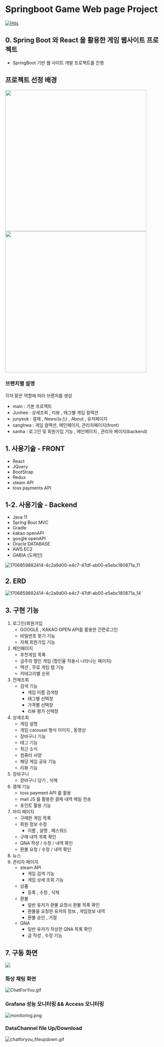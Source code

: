 # Springboot Game Web page Project
[![Hits](https://hits.seeyoufarm.com/api/count/incr/badge.svg?url=https%3A%2F%2Fgithub.com%2FSeJonJ%2FSpring-WebSocket-Chatting&count_bg=%233310C8&title_bg=%2316C86B&icon=&icon_color=%23E7E7E7&title=HITS&edge_flat=true)](https://hits.seeyoufarm.com)

## 0. Spring Boot 와 React 을 활용한 게임 웹사이트 프로젝트
- SpringBoot 기반 웹 사이트 개발 프로젝트를 진행

## 프로젝트 선정 배경
<img src="https://github.com/StarsinLiver/StarsinLiver.github.io/assets/141594965/68c641df-4d3c-4df5-be3b-4c5f4af59d74" width="450"/>
<img src="https://github.com/StarsinLiver/StarsinLiver.github.io/assets/141594965/94bb3268-9a62-4242-b1c9-24d7c36cefd9" width="450" />

### 브랜치별 설명
각자 맡은 역할에 따라 브랜치를 생성
- main    : 기본 프로젝트
- Junhee  : 상세조회 , 리뷰 , 태그별 게임 컬렉션
- junyeok : 결제 , News(뉴스) , About , 유저페이지 
- sanghwa : 게임 컬렉션, 메인페이지, 관리자페이지(front)
- sanha   : 로그인 및 회원가입 기능 , 메인페이지 , 관리자 페이지(backend)

## 1. 사용기술 - FRONT
- React
- JQuery
- BootStrap
- Redux
- steam API
- toss payments API

## 1-2. 사용기술 - Backend
- Java 11
- Spring Boot MVC
- Gradle
- kakao openAPI
- google openAPI
- Oracle DATABASE
- AWS EC2
- GABIA (도메인)

![1706859882414-4c2a9d00-e4c7-47df-ab00-e5ebc180871a_11](https://github.com/StarsinLiver/StarsinLiver.github.io/assets/141594965/0cfc01bb-44c2-4936-a440-73715183f4f0)

## 2. ERD 
![1706859882414-4c2a9d00-e4c7-47df-ab00-e5ebc180871a_14](https://github.com/StarsinLiver/StarsinLiver.github.io/assets/141594965/8abc2928-88fd-4ac5-8413-62df7b9cc142)

## 3. 구현 기능
1) 로그인/회원가입
   - GOOGLE , KAKAO OPEN API를 활용한 간편로그인
   - 비밀번호 찾기 기능
   - 자체 회원가입 기능
2) 메인페이지
   - 추천게임 목록 
   - 금주의 할인 게임 (할인율 적용시 나타나는 페이지)
   - 액션 , 무료 게임 탭 기능
   - 카테고리별 순위 
3) 전체조회
   - 검색 기능
     - 게임 이름 검색창
     - 태그별 선택창
     - 가격별 선택창
     - 리뷰 평가 선택창
4) 상세조회
   - 게임 설명
   - 게임 carousel 형식 이미지 , 동영상
   - 장바구니 기능
   - 태그 기능
   - 최근 소식
   - 컴퓨터 사양
   - 해당 게임 공유 기능
   - 리뷰 기능
5) 장바구니
   - 장바구니 담기 , 삭제
6) 결제 기능
   - toss payment API 를 활용
   - mail JS 를 활용한 결제 내역 메일 전송
   - 포인트 활용 기능
7) 마이 페이지
   - 구매한 게임 목록
   - 회원 정보 수정
     - 이름 , 설명 , 패스워드
   - 구매 내역 목록 확인
   - QNA 작성 / 수정 / 내역 확인
   - 환불 요청 / 수정 / 내역 확인
8) 뉴스
9) 관리자 페이지
   - steam API
     - 게임 검색 기능
     - 게임 상세 조회 기능
   - 상품
     - 등록 , 수정 , 삭제
   - 환불
     - 일반 유저가 환불 요청시 환불 목록 확인
     - 환불을 요청한 유저의 정보 , 게임정보 내역
     - 환불 승인 , 거절
   - QNA
     - 일반 유저가 작성한 QNA 목록 확인
     - 글 작성 , 수정 기능

## 7. 구동 화면

![](info/chattingFileUpload.gif)  

### 화상 채팅 화면
![ChatForYou.gif](info%2FChatForYou.gif)  
  
### Grafana 성능 모니터링 && Access 모니터링  
![monitoring.png](info%2Fmonitoring.png)

### DataChannel file Up/Download
![chatforyou_fileupdown.gif](info%2Fchatforyou_fileupdown.gif)

